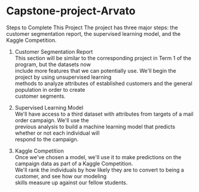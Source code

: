 # Capstone-project-Arvato
Steps to Complete This Project
The project has three major steps: the customer segmentation report, the supervised learning model, and the Kaggle Competition.

1. Customer Segmentation Report  
This section will be similar to the corresponding project in Term 1 of the program, but the datasets now  
include more features that we can potentially use. We'll begin the project by using unsupervised learning  
methods to analyze attributes of established customers and the general population in order to create  
customer segments.

2. Supervised Learning Model  
We'll have access to a third dataset with attributes from targets of a mail order campaign. We'll use the  
previous analysis to build a machine learning model that predicts whether or not each individual will   
respond to the campaign.

3. Kaggle Competition  
Once we've chosen a model, we'll use it to make predictions on the campaign data as part of a Kaggle Competition.   
We'll rank the individuals by how likely they are to convert to being a customer, and see how our modeling  
skills measure up against our fellow students.
